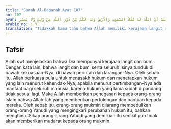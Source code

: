 ```yaml
---
title: "Surah Al-Baqarah Ayat 107"
no: 107
ayah: اَلَمْ تَعْلَمْ اَنَّ اللّٰهَ لَهٗ مُلْكُ السَّمٰوٰتِ وَالْاَرْضِ ۗ وَمَا لَكُمْ مِّنْ دُوْنِ اللّٰهِ مِنْ وَّلِيٍّ وَّلَا نَصِيْرٍ 
arabic_no: ١٠٧
translation: "Tidakkah kamu tahu bahwa Allah memiliki kerajaan langit dan bumi? Dan tidak ada bagimu pelindung dan penolong selain Allah."
---
```


## Tafsir

Allah swt menjelaskan bahwa Dia mempunyai kerajaan langit dan bumi. Dengan kata lain, bahwa langit dan bumi serta seluruh isinya tunduk di bawah kekuasaan-Nya, di bawah perintah dan larangan-Nya. Oleh sebab itu, Allah berkuasa pula untuk menasakh hukum dan menetapkan hukum yang lain menurut kehendak-Nya, apabila menurut pertimbangan-Nya ada manfaat bagi seluruh manusia, karena hukum yang lama sudah dipandang tidak sesuai lagi. Maka Allah memberikan penegasan kepada orang-orang Islam bahwa Allah-lah yang memberikan pertolongan dan bantuan kepada mereka. Oleh sebab itu, orang-orang mukmin dilarang mempedulikan orang-orang Yahudi yang mengingkari perubahan hukum itu, bahkan menghina. Sikap orang-orang Yahudi yang demikian itu sedikit pun tidak akan memberikan mudarat kepada orang mukmin.